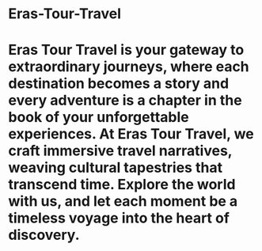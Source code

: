 # Eras-Tour-Travel
# Eras Tour Travel is your gateway to extraordinary journeys, where each destination becomes a story and every adventure is a chapter in the book of your unforgettable experiences. At Eras Tour Travel, we craft immersive travel narratives, weaving cultural tapestries that transcend time. Explore the world with us, and let each moment be a timeless voyage into the heart of discovery.
